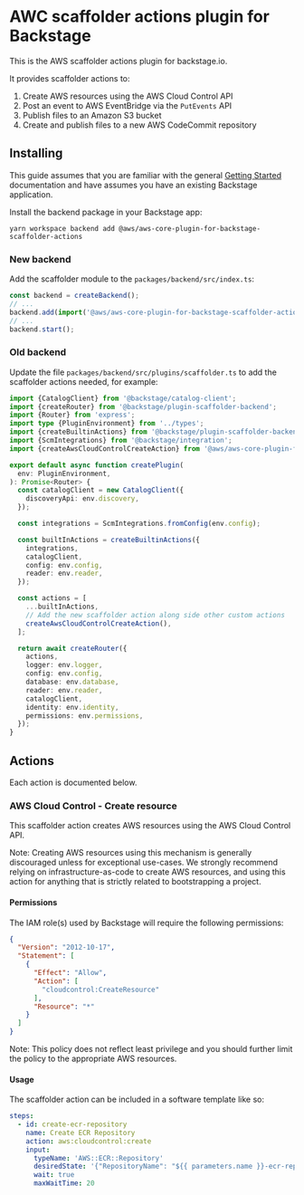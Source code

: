 # AWC scaffolder actions plugin for Backstage

This is the AWS scaffolder actions plugin for backstage.io.

It provides scaffolder actions to:

1. Create AWS resources using the AWS Cloud Control API
2. Post an event to AWS EventBridge via the `PutEvents` API
3. Publish files to an Amazon S3 bucket
4. Create and publish files to a new AWS CodeCommit repository

## Installing

This guide assumes that you are familiar with the general [Getting Started](../../docs/getting-started.md) documentation
and have assumes you have an existing Backstage application.

Install the backend package in your Backstage app:

```shell
yarn workspace backend add @aws/aws-core-plugin-for-backstage-scaffolder-actions
```

### New backend

Add the scaffolder module to the `packages/backend/src/index.ts`:

```typescript
const backend = createBackend();
// ...
backend.add(import('@aws/aws-core-plugin-for-backstage-scaffolder-actions'));
// ...
backend.start();
```

### Old backend

Update the file `packages/backend/src/plugins/scaffolder.ts` to add the scaffolder actions needed, for example:

```typescript
import {CatalogClient} from '@backstage/catalog-client';
import {createRouter} from '@backstage/plugin-scaffolder-backend';
import {Router} from 'express';
import type {PluginEnvironment} from '../types';
import {createBuiltinActions} from '@backstage/plugin-scaffolder-backend';
import {ScmIntegrations} from '@backstage/integration';
import {createAwsCloudControlCreateAction} from '@aws/aws-core-plugin-for-backstage-scaffolder-actions';

export default async function createPlugin(
  env: PluginEnvironment,
): Promise<Router> {
  const catalogClient = new CatalogClient({
    discoveryApi: env.discovery,
  });

  const integrations = ScmIntegrations.fromConfig(env.config);

  const builtInActions = createBuiltinActions({
    integrations,
    catalogClient,
    config: env.config,
    reader: env.reader,
  });

  const actions = [
    ...builtInActions,
    // Add the new scaffolder action along side other custom actions
    createAwsCloudControlCreateAction(),
  ];

  return await createRouter({
    actions,
    logger: env.logger,
    config: env.config,
    database: env.database,
    reader: env.reader,
    catalogClient,
    identity: env.identity,
    permissions: env.permissions,
  });
}
```

## Actions

Each action is documented below.

### AWS Cloud Control - Create resource

This scaffolder action creates AWS resources using the AWS Cloud Control API.

Note: Creating AWS resources using this mechanism is generally discouraged unless for exceptional use-cases. We strongly
recommend relying on infrastructure-as-code to create AWS resources, and using this action for anything that is strictly
related to bootstrapping a project.

#### Permissions

The IAM role(s) used by Backstage will require the following permissions:

```json
{
  "Version": "2012-10-17",
  "Statement": [
    {
      "Effect": "Allow",
      "Action": [
        "cloudcontrol:CreateResource"
      ],
      "Resource": "*"
    }
  ]
}
```

Note: This policy does not reflect least privilege and you should further limit the policy to the appropriate AWS
resources.

#### Usage

The scaffolder action can be included in a software template like so:

```yaml
steps:
  - id: create-ecr-repository
    name: Create ECR Repository
    action: aws:cloudcontrol:create
    input:
      typeName: 'AWS::ECR::Repository'
      desiredState: '{"RepositoryName": "${{ parameters.name }}-ecr-repository"}'
      wait: true
      maxWaitTime: 20
```
